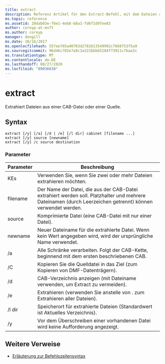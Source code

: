 ```yaml
---
title: extract
description: Referenz Artikel für den Extract-Befehl, mit dem Dateien aus einem Quell Speicherort extrahiert werden.
ms.topic: reference
ms.assetid: 20dab03e-f6e1-4eb8-b8a1-fd6f1d97ee83
author: coreyp-at-msft
ms.author: coreyp
manager: dongill
ms.date: 10/16/2017
ms.openlocfilehash: 557ee765a40703d2781613549992c7668753f5a9
ms.sourcegitcommit: 96d46c702e7a9c3a321bbbb5284f73911c7baa3c
ms.translationtype: MT
ms.contentlocale: de-DE
ms.lasthandoff: 08/27/2020
ms.locfileid: "89036638"
---
```

# <a name="extract"></a>extract

Extrahiert Dateien aus einer CAB-Datei oder einer Quelle.

## <a name="syntax"></a>Syntax

```
extract [/y] [/a] [/d | /e] [/l dir] cabinet [filename ...]
extract [/y] source [newname]
extract [/y] /c source destination
```

### <a name="parameters"></a>Parameter

| Parameter | Beschreibung |
| --------- | ----------- |
| KEs | Verwenden Sie, wenn Sie zwei oder mehr Dateien extrahieren möchten. |
| filename | Der Name der Datei, die aus der CAB-Datei extrahiert werden soll. Platzhalter und mehrere Dateinamen (durch Leerzeichen getrennt) können verwendet werden. |
| source | Komprimierte Datei (eine CAB-Datei mit nur einer Datei). |
| newname | Neuer Dateiname für die extrahierte Datei. Wenn kein Wert angegeben wird, wird der ursprüngliche Name verwendet. |
| /a | Alle Schränke verarbeiten. Folgt der CAB-Kette, beginnend mit dem ersten beschriebenen CAB. |
| /C | Kopieren Sie die Quelldatei in das Ziel (zum Kopieren von DMF-Datenträgern). |
| /d | CAB-Verzeichnis anzeigen (mit Dateiname verwenden, um Extract zu vermeiden). |
| /e | Extrahieren (verwenden Sie anstelle von *.* zum Extrahieren aller Dateien). |
| /l dir | Speicherort für extrahierte Dateien (Standardwert ist Aktuelles Verzeichnis). |
| /y | Vor dem Überschreiben einer vorhandenen Datei wird keine Aufforderung angezeigt. |

## <a name="additional-references"></a>Weitere Verweise

- [Erläuterung zur Befehlszeilensyntax](command-line-syntax-key.md)
